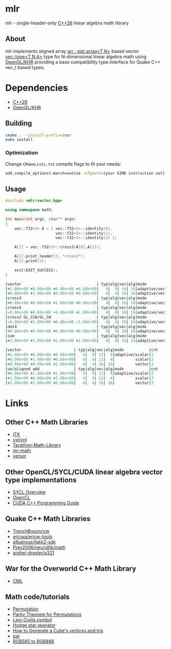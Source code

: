 # mlr

mlr - single-header-only [C++26][1] linear algebra math library

## About

mlr implements aligned array [arr : std::array<T,N>][3] based vector [vec::type<T,N,A>][4] type for N-dimensional linear algebra math using [OpenGL/KHR][2] providing a base compatibility type interface for Quake C++ vec_t based types.

# Dependencies

- [C++26][1]
- [OpenGL/KHR][2]

## Building

```sh
cmake . --install-prefix=/usr
make install
```

### Optimization

Change `CMakeLists.txt` compile flags to fit your needs:
```sh
add_compile_options(-march=native -mfpmath=[your SIMD instruction set] -O3)
```

## Usage

```c++
#include <mlr/vector.hpp>

using namespace math;

int main(int argc, char** argv)
{
    vec::f32<3> A = { vec::f32<3>::identity(0),
                      vec::f32<3>::identity(1),
                      vec::f32<3>::identity(2) };

    A[2] = vec::f32<3>::cross3(A[0],A[1]);

    A[2].print_header(3, "cross3");
    A[2].print(3);

	exit(EXIT_SUCCESS);
}
```
```fortran
|vector                                 | typ|alg|vec|alg|mode           |cnt
|+1.00e+00 +0.00e+00 +0.00e+00 +0.00e+00|   4|  4| 16| 16|adaptive/vector|4
|+0.00e+00 +1.00e+00 +0.00e+00 +0.00e+00|   4|  4| 16| 16|adaptive/vector|4
|cross3                                 | typ|alg|vec|alg|mode           |cnt
|+0.00e+00 +0.00e+00 +1.00e+00 +0.00e+00|   4|  4| 16| 16|adaptive/vector|4
|cross4                                 | typ|alg|vec|alg|mode           |cnt
|-0.00e+00 +0.00e+00 -0.00e+00 +1.00e+00|   4|  4| 16| 16|adaptive/vector|4
|cross2 GL_CCW/GL_CW                    | typ|alg|vec|alg|mode           |cnt
|-0.00e+00 +1.00e+00 +0.00e+00 -1.00e+00|   4|  4| 16| 16|adaptive/vector|4
|dot4                                   | typ|alg|vec|alg|mode           |cnt
|+0.00e+00 +0.00e+00 +0.00e+00 +0.00e+00|   4|  4| 16| 16|adaptive/vector|4
|sum                                    | typ|alg|vec|alg|mode           |cnt
|+1.00e+00 +1.00e+00 +1.00e+00 +1.00e+00|   4|  4| 16| 16|adaptive/vector|4

|vector                       | typ|alg|vec|alg|mode           |cnt
|+1.00e+00 +0.00e+00 +0.00e+00|   4|  4| 12|  4|adaptive/scalar|3
|+0.00e+00 +1.00e+00 +0.00e+00|   4|  4| 12|  4|         scalar|3
|+0.00e+00 +0.00e+00 +1.00e+00|   4|  4| 16| 16|         vector|3
|un/aligned add               | typ|alg|vec|alg|mode           |cnt
|+0.00e+00 +1.00e+00 +1.00e+00|   4|  4| 12|  4|adaptive/scalar|3
|+1.00e+00 +0.00e+00 +1.00e+00|   4|  4| 12|  4|         scalar|3
|+1.00e+00 +1.00e+00 +0.00e+00|   4|  4| 16| 16|         vector|3
```
# Links
## Other C++ Math Libraries
- [ITK][8]
- [vxl/vnl][9]
- [Terathon-Math-Library][10]
- [mr-math][11]
- [versor][12]
## Other OpenCL/SYCL/CUDA linear algebra vector type implementations
- [SYCL Overview][23]
- [OpenCL][24]
- [CUDA C++ Programming Guide][25]
## Quake C++ Math Libraries
- [TrenchBroom/vm][5]
- [ericwa/ericw-tools][26]
- [a1batross/fakk2-sdk][21]
- [Prey2006/neo/idlib/math][22]
- [andrei-drexler/q321][27]
## War for the Overworld C++ Math Library 
- [CML][20]
## Math code/tutorials
- [Permutation][13]
- [Parity Theorem for Permutations][14]
- [Levi-Civita symbol][15]
- [Hodge star operator][16]
- [How to Generate a Cube's vertices and tris][17]
- [par][18]
- [RGB565 to RGB888][19]

[1]: https://isocpp.org/
[2]: https://github.com/KhronosGroup/OpenGL-Registry/blob/main/api/GL/glcorearb.h
[3]: https://github.com/jopadan/mlr/blob/main/include/mlr/array.hpp
[4]: https://github.com/jopadan/mlr/blob/main/include/mlr/vector.hpp

[5]: https://github.com/TrenchBroom/TrenchBroom/tree/master/lib/vm
[26]: https://github.com/ericwa/ericw-tools/blob/main/include/common/qvec.hh
[6]: https://github.com/quakeforge/quakeforge/tree/master/include/QF/simd
[7]: https://github.com/fte-team/fteqw
[27]: https://github.com/andrei-drexler/q321/blob/main/src/engine/math.h

[8]: https://github.com/InsightSoftwareConsortium/ITK
[9]: https://github.com/vxl/vxl/tree/master/core/vnl
[10]: https://github.com/EricLengyel/Terathon-Math-Library
[11]: https://github.com/4J-company/mr-math/
[12]: https://github.com/wolftype/versor/

[13]: https://en.wikipedia.org/wiki/Permutation
[14]: https://maa.org/book/export/html/115646
[15]: https://en.wikipedia.org/wiki/Levi-Civita_symbol
[16]: https://en.wikipedia.org/wiki/Hodge_star_operator
[17]: https://catonif.github.io/cube/
[18]: https://github.com/prideout/par/
[19]: https://retrocomputing.stackexchange.com/questions/27400/what-is-the-most-accurate-way-to-map-6-bit-vga-palette-to-8-bit
[20]: https://github.com/demianmnave/CML
[21]: https://github.com/a1batross/fakk2-sdk/blob/master/source/source/qcommon/vector.h
[22]: https://github.com/FriskTheFallenHuman/Prey2006/blob/master/neo/idlib/math
[23]: https://www.khronos.org/sycl/
[24]: https://www.khronos.org/opencl/
[25]: https://docs.nvidia.com/cuda/cuda-c-programming-guide/
